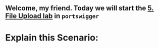 ## Welcome, my friend. Today we will start the [5. File Upload lab](https://portswigger.net/web-security/file-upload/lab-file-upload-web-shell-upload-via-obfuscated-file-extension) in ```portswigger```

# Explain this Scenario:
